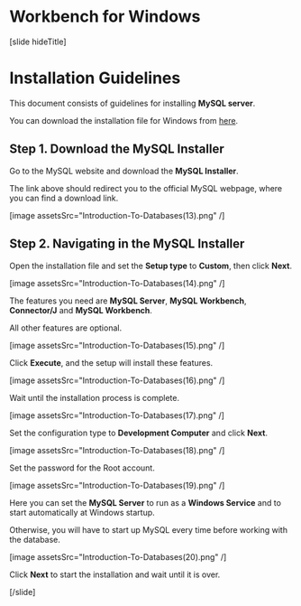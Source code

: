 # Workbench for Windows

[slide hideTitle]

# Installation Guidelines

This document consists of guidelines for installing **MySQL server**. 

You can download the installation file for Windows from [here](https://dev.mysql.com/downloads/installer/).

## Step 1. Download the MySQL Installer

Go to the MySQL website and download the **MySQL Installer**. 

The link above should redirect you to the official MySQL webpage, where you can find a download link.

[image assetsSrc="Introduction-To-Databases(13).png" /]

## Step 2. Navigating in the MySQL Installer

Open the installation file and set the **Setup type** to **Custom**, then click **Next**.

[image assetsSrc="Introduction-To-Databases(14).png" /]

The features you need are **MySQL Server**, **MySQL Workbench**, **Connector/J** and **MySQL Workbench**. 

All other features are optional. 

[image assetsSrc="Introduction-To-Databases(15).png" /]

Click **Execute**, and the setup will install these features.

[image assetsSrc="Introduction-To-Databases(16).png" /]

Wait until the installation process is complete.

[image assetsSrc="Introduction-To-Databases(17).png" /]

Set the configuration type to **Development Computer** and click **Next**.

[image assetsSrc="Introduction-To-Databases(18).png" /]

Set the password for the Root account.

[image assetsSrc="Introduction-To-Databases(19).png" /]

Here you can set the **MySQL Server** to run as а **Windows Service** and to start automatically at Windows startup. 

Otherwise, you will have to start up MySQL every time before working with the database.

[image assetsSrc="Introduction-To-Databases(20).png" /]

Click **Next** to start the installation and wait until it is over.

[/slide]
